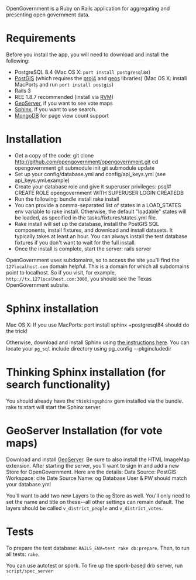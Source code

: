 OpenGovernment is a Ruby on Rails application for aggregating and presenting open government data.

# Requirements
Before you install the app, you will need to download and install the following:

  * PostgreSQL 8.4 (Mac OS X: `port install postgresql84`)
  * [PostGIS](http://postgis.refractions.net/) (which requires the [proj4](http://trac.osgeo.org/proj/) and [geos](http://trac.osgeo.org/geos/) libraries) (Mac OS X: install MacPorts and run `port install postgis`)
  * Rails 3
  * REE 1.8.7 recommended (install via [RVM](http://rvm.beginrescueend.com/))
  * [GeoServer](http://geoserver.org/display/GEOS/Welcome), if you want to see vote maps
  * [Sphinx](http://www.sphinxsearch.com/), if you want to use search.
  * [MongoDB](http://mongodb.org/) for page view count support

# Installation
  * Get a copy of the code:
        git clone http://github.com/opengovernment/opengovernment.git
        cd opengovernment
        git submodule init
        git submodule update
  * Set up your config/database.yml and config/api_keys.yml (see api_keys.yml.example)
  * Create your database role and give it superuser privileges:
        psql# CREATE ROLE opengovernment WITH SUPERUSER LOGIN CREATEDB
  * Run the following:
        bundle install
        rake install
  * You can provide a comma-separated list of states in a LOAD_STATES env variable to rake install. Otherwise, the default "loadable" states will be loaded, as specified in the tasks/fixtures/states.yml file.
  * Rake install will set up the database, install the PostGIS SQL components, install fixtures, and download and install datasets. It typically takes at least an hour. You can always install the test database fixtures if you don't want to wait for the full install.
  * Once the install is complete, start the server:
        rails server

OpenGovernment uses subdomains, so to access the site you'll find the `127localhost.com` domain helpful. This is a domain for which all subdomains point to localhost. So if you visit, for example, `http://tx.127localhost.com:3000`, you should see the Texas OpenGovernment subsite.

# Sphinx installation
Mac OS X: If you use MacPorts:
    port install sphinx +postgresql84
should do the trick!

Otherwise, download and install Sphinx using [the instructions here](http://freelancing-god.github.com/ts/en/installing_sphinx.html). You can locate your `pg_sql` include directory using
    pg_config --pkgincludedir

# Thinking Sphinx installation (for search functionality)
You should already have the `thinkingsphinx` gem installed via the bundle.
    rake ts:start
will start the Sphinx server.

# GeoServer Installation (for vote maps)
Download and install [GeoServer](http://geoserver.org/display/GEOS/Welcome).
Be sure to also install the HTML ImageMap extension.
After starting the server, you'll want to sign in and add a new Store for OpenGovernment. Here are the details:
    Data Source: PostGIS
    Workspace: cite
    Date Source Name: og
    Database User & PW should match your database.yml

You'll want to add two new Layers to the `og` Store as well. You'll only need to set the name and title on these--all other settings can remain default. The layers should be called `v_district_people` and `v_district_votes`.

# Tests
To prepare the test database: `RAILS_ENV=test rake db:prepare`.
Then, to run all tests: `rake`.

You can use autotest or spork. To fire up the spork-based drb server, run `script/spec_server`
